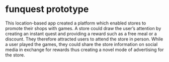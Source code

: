 # funquest prototype
This location-based app created a platform which enabled stores to promote their shops with games. A store could draw the user’s attention by creating an instant quest and providing a reward such as a free meal or a discount. They therefore attracted users to attend the store in person. While a user played the games, they could share the store information on social media in exchange for rewards thus creating a novel mode of advertising for the store.
